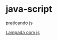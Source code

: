 # java-script
 praticando js

<a  href="https://fgattigit.github.io/java-script/desafios/lampada/"> Lampada com js